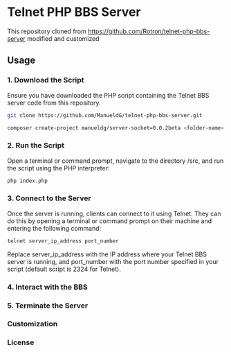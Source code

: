 # Telnet PHP BBS Server

This repository cloned from https://github.com/Rotron/telnet-php-bbs-server modified and customized

## Usage

### 1. Download the Script

Ensure you have downloaded the PHP script containing the Telnet BBS server code from this repository.
```bash
git clone https://github.com/ManueldG/telnet-php-bbs-server.git
```

```bash
composer create-project manueldg/server-socket=0.0.2beta <folder-name>
```



### 2. Run the Script

Open a terminal or command prompt, navigate to the directory /src, and run the script using the PHP interpreter:

```bash
php index.php
```

### 3. Connect to the Server
Once the server is running, clients can connect to it using Telnet. They can do this by opening a terminal or command prompt on their machine and entering the following command:

```bash
telnet server_ip_address port_number
```
Replace server_ip_address with the IP address where your Telnet BBS server is running, and port_number with the port number specified in your script (default script is 2324 for Telnet).

### 4. Interact with the BBS


### 5. Terminate the Server


### Customization

### License

